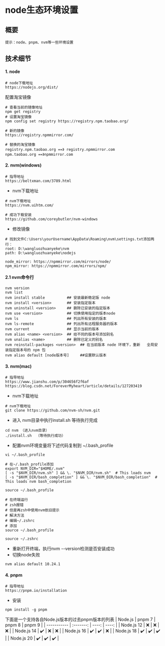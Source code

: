 # node生态环境设置

## 概要
`提示：node、pnpm、nvm等一些环境设置`

## 技术细节
#### 1. node
```shell
# node下载地址
https://nodejs.org/dist/
```
配置淘宝镜像
```shell
# 查看当前的镜像地址
npm get registry
# 设置淘宝镜像
npm config set registry https://registry.npm.taobao.org/

# 新的镜像
https://registry.npmmirror.com/

# 替换的淘宝镜像
registry.npm.taobao.org ==》 registry.npmmirror.com
npm.taobao.org ==》npmmirror.com
```


#### 2. nvm(windows)
```shell
# 指导地址
https://beltxman.com/3789.html
```
* nvm下载地址
```shell
# nvm下载地址
https://nvm.uihtm.com/

# 成功下载安装
https://github.com/coreybutler/nvm-windows
```
* 修改镜像
```shell
# 找到文件C:\Users\yourUsername\AppData\Roaming\nvm\settings.txt添加两行：
root: D:\wangluozhuanyeke\nvm
path: D:\wangluozhuanyeke\nodejs

node_mirror: https://npmmirror.com/mirrors/node/
npm_mirror: https://npmmirror.com/mirrors/npm/
```

#### 2.1 nvm命令行
```shell
nvm version
nvm list
nvm install stable          ## 安装最新稳定版 node 
nvm install <version>       ## 安装指定版本
nvm uninstall <version>     ## 删除已安装的指定版本
nvm use <version>           ## 切换使用指定的版本node
nvm ls                      ## 列出所有安装的版本
nvm ls-remote               ## 列出所有远程服务器的版本
nvm current                 ## 显示当前的版本
nvm alias <name> <version>  ## 给不同的版本号添加别名
nvm unalias <name>          ## 删除已定义的别名
nvm reinstall-packages <version>  ## 在当前版本 node 环境下，重新   全局安装指定版本号的 npm 包
nvm alias default [node版本号]     ##设置默认版本
```

#### 3. nvm(mac)
```shell
# 指导地址
https://www.jianshu.com/p/304656f2f6af
https://blog.csdn.net/ForeverMyheart/article/details/127203419
```
* nvm下载地址
```shell
# nvm下载地址
git clone https://github.com/nvm-sh/nvm.git
```
* 进入 nvm目录中执行install.sh 等待执行完成
```shell
cd nvm （进入nvm目录）
./install.sh  （等待执行成功）
```
* 配置nvm环境变量将下述代码复制到 ~/.bash_profile
```shell
vi ~/.bash_profile

# 在~/.bash_profile添加
export NVM_DIR="$HOME/.nvm"
[ -s "$NVM_DIR/nvm.sh" ] && \. "$NVM_DIR/nvm.sh"  # This loads nvm
[ -s "$NVM_DIR/bash_completion" ] && \. "$NVM_DIR/bash_completion"  # This loads nvm bash_completion
```
```shell
source ~/.bash_profile

# 在终端运行
# zsh报错
# 但是再zsh中使用nvm依旧提示
# 解决方法
# 编辑~/.zshrc
# 添加
source ~/.bash_profile

source ~/.zshrc
```
* 重新打开终端，执行nvm --version检测是否安装成功
* 切换node失败
```shell
nvm alias default 10.24.1
```


#### 4. pnpm
```shell
# 指导地址
https://pnpm.io/installation
```
* 安装
```shell
npm install -g pnpm
```
下面是一个支持各自Node.js版本的过去pnpm版本的列表
| Node.js     |   pnpm 7  |  pnpm 8 | pnpm 9 |
| ----------- | :-------: | ----: | ----: |
| Node.js 12  |   ❌   |   ❌ |   ❌ |
| Node.js 14  |   ✔️   |   ❌ |   ❌ |
| Node.js 16  |   ✔️   |   ✔️ |   ❌ |
| Node.js 18  |   ✔️   |   ✔️ |   ✔️ |
| Node.js 20  |   ✔️   |   ✔️ |   ✔️ |